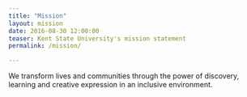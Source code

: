 ```yaml
---
title: "Mission"
layout: mission
date: 2016-08-30 12:00:00
teaser: Kent State University's mission statement
permalink: /mission/

---
```


We transform lives and communities through the power of discovery, learning and creative expression in an inclusive environment.

<br />
<br />
<br />
<br />
<br />
<br />
<br />
<br />
<br />
<br />
<br />
<br />
<br />
